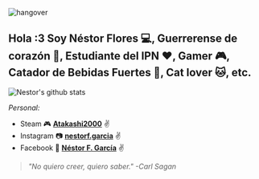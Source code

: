 ![hangover](https://user-images.githubusercontent.com/48500970/94188020-6609d700-fe6e-11ea-8066-1df6ecaa2910.gif)


## Hola :3 Soy Néstor Flores 💻, Guerrerense de corazón 🐯, Estudiante del IPN ❤️, Gamer 🎮, Catador de Bebidas Fuertes 🍺, Cat lover 🐱, etc.

![Nestor's github stats](https://github-readme-stats.vercel.app/api?username=Atakashi2000&show_icons=true&theme=tokyonight)

_Personal:_
*  Steam 🎮 **[Atakashi2000](https://learnwithportals.com/profiles/76561198205806764)** :v:
*  Instagram 📷 **[nestorf.garcia](https://www.instagram.com/nestorf.garcia)** :v:
*  Facebook 👥 **[Néstor F. García](https://www.facebook.com/nestorantonio.floresgarcia/)** :v:

>_"No quiero creer, quiero saber."_
 _-Carl Sagan_
